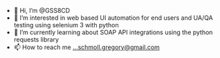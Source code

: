 - 👋 Hi, I’m @GSS8CD
- 👀 I’m interested in web based UI automation for end users and UA/QA testing using selenium 3 with python
- 🌱 I’m currently learning about SOAP API integrations using the python requests library
- 📫 How to reach me ...schmoll.gregory@gmail.com

<!---
GSS8CD/GSS8CD is a ✨ special ✨ repository because its `README.md` (this file) appears on your GitHub profile.
You can click the Preview link to take a look at your changes.
--->
